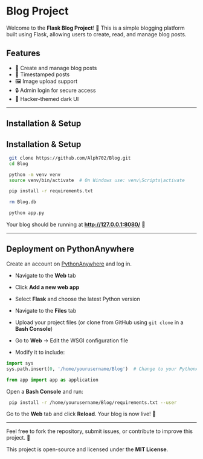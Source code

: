 # Blog Project

Welcome to the **Flask Blog Project**! 🚀 This is a simple blogging platform built using Flask, allowing users to create, read, and manage blog posts.

## Features
- 📝 Create and manage blog posts
- 📅 Timestamped posts
- 🖼️ Image upload support
- 🔒 Admin login for secure access
- 🎨 Hacker-themed dark UI

---

## Installation & Setup

## Installation & Setup
```sh
 git clone https://github.com/Alph702/Blog.git
 cd Blog
```

```sh
 python -m venv venv
 source venv/bin/activate  # On Windows use: venv\Scripts\activate
```

```sh
 pip install -r requirements.txt
```
```sh
 rm Blog.db
```

```sh
 python app.py
```
Your blog should be running at **http://127.0.0.1:8080/** 🎉

---

## Deployment on PythonAnywhere
Create an account on [PythonAnywhere](https://www.pythonanywhere.com/) and log in.

- Navigate to the **Web** tab
- Click **Add a new web app**
- Select **Flask** and choose the latest Python version

- Navigate to the **Files** tab
- Upload your project files (or clone from GitHub using `git clone` in a **Bash Console**)

- Go to **Web** → Edit the WSGI configuration file
- Modify it to include:
```python
import sys
sys.path.insert(0, '/home/yourusername/Blog')  # Change to your PythonAnywhere username

from app import app as application
```

Open a **Bash Console** and run:
```sh
 pip install -r /home/yourusername/Blog/requirements.txt --user
```

Go to the **Web** tab and click **Reload**. Your blog is now live! 🎉

---

Feel free to fork the repository, submit issues, or contribute to improve this project. 🚀

This project is open-source and licensed under the **MIT License**.
